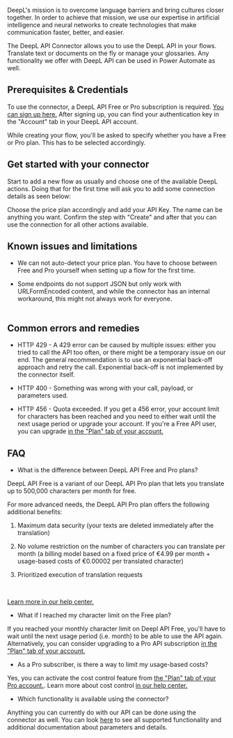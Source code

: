 DeepL's mission is to overcome language barriers and bring cultures closer together. In order to achieve that mission, we use our expertise in artificial intelligence and neural networks to create technologies that make communication faster, better, and easier.

The DeepL API Connector allows you to use the DeepL API in your flows. Translate text or documents on the fly or manage your glossaries. Any functionality we offer with DeepL API can be used in Power Automate as well. 


##  Prerequisites  &  Credentials

To use the connector, a DeepL API Free or Pro subscription is required. [You  can  sign  up  here.](https://www.deepl.com/pro-api?utm_source=power-automate&utm_medium=connectors&utm_campaign=power-automate-intro) After signing up, you can find your authentication key in the "Account" tab in your DeepL API account.

While creating your flow, you'll be asked to specify whether you have a Free or Pro plan. This has to be selected accordingly. 


##  Get  started  with  your  connector  

Start to add a new flow as usually and choose one of the available DeepL actions. Doing that for the first time will ask you to add some connection details as seen below:

Choose the price plan accordingly and add your API Key. The name can be anything you want. Confirm the step with "Create" and after that you can use the connection for all other actions available. 


##  Known  issues  and  limitations  

*  We  can  not  auto-detect  your  price  plan.  You  have  to  choose  between  Free  and  Pro  yourself  when  setting  up  a  flow  for  the  first  time.  

*  Some  endpoints  do  not  support  JSON  but  only  work  with  URLFormEncoded  content,  and  while  the  connector  has  an  internal  workaround,  this  might  not  always  work  for  everyone.  
​

##  Common  errors  and  remedies

 *  HTTP  429  -  A  429  error  can  be  caused  by  multiple  issues:  either  you  tried  to  call  the  API  too  often,  or  there  might  be  a  temporary  issue  on  our  end.  The  general  recommendation  is  to  use  an  exponential  back-off  approach  and  retry  the  call.  Exponential  back-off  is  not  implemented  by  the  connector  itself.  

 *  HTTP  400  -  Something  was  wrong  with  your  call,  payload,  or  parameters  used.

 *  HTTP  456  -  Quota  exceeded.  If  you  get  a  456  error,  your  account  limit  for  characters  has  been  reached  and  you  need  to  either  wait  until  the  next  usage  period  or  upgrade  your  account.  If  you're  a  Free  API  user,  you  can  upgrade  [in  the  "Plan"  tab  of  your  account.](https://www.deepl.com/account/plan)



##  FAQ  

*  What  is  the  difference  between  DeepL  API  Free  and  Pro  plans?

DeepL API Free is a variant of our DeepL API Pro plan that lets you translate up to 500,000 characters per month for free. 

For more advanced needs, the DeepL API Pro plan offers the following additional benefits:

1.  Maximum  data  security  (your  texts  are  deleted  immediately  after  the  translation)

2.  No  volume  restriction  on  the  number  of  characters  you  can  translate  per  month  (a  billing  model  based  on  a  fixed  price  of  €4.99  per  month  +  usage-based  costs  of  €0.00002  per  translated  character)

3.  Prioritized  execution  of  translation  requests

​

[Learn  more  in  our  help  center.](https://support.deepl.com/hc/en-us/articles/360021183620-DeepL-API-Free-vs-DeepL-API-Pro)



*  What  if  I  reached  my  character  limit  on  the  Free  plan?

If you reached your monthly character limit on Deepl API Free, you'll have to wait until the next usage period (i.e. month) to be able to use the API again. Alternatively, you can consider upgrading to a Pro API subscription [in  the  "Plan"  tab  of  your  account.](https://www.deepl.com/account/plan)



*  As  a  Pro  subscriber,  is  there  a  way  to  limit  my  usage-based  costs?

Yes, you can activate the cost control feature from [the  "Plan"  tab  of  your  Pro  account.](https://www.deepl.com/account/plan). Learn more about cost control [in  our  help  center.](https://support.deepl.com/hc/en-us/articles/360020685580-Cost-control) 
​

*  Which  functionality  is  available  using  the  connector?

Anything you can currently do with our API can be done using the connector as well. You can look [here](https://www.deepl.com/docs-api) to see all supported functionality and additional documentation about parameters and details.

